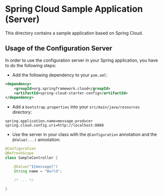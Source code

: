 Spring Cloud Sample Application (Server)
========================================

This directory contains a sample application based on Spring Cloud.



Usage of the Configuration Server
---------------------------------

In order to use the configuration server in your Spring application, you have to do the following steps:

* Add the following dependency to your `pom.xml`:

````xml
<dependency>
    <groupId>org.springframework.cloud</groupId>
    <artifactId>spring-cloud-starter-config</artifactId>
</dependency>
````

* Add a `bootstrap.properties` into your `src/main/java/resources` directory:

````
spring.application.name=message-producer
spring.cloud.config.uri=http://localhost:8888
````

* Use the server in your class with the `@Configuration` annotation and the `@Value(...)` annotation:

````java
@Configuration
@RefreshScope
class SampleController {

    @Value("${message}")
    String name = "World";

    /* ... */

}
````